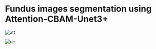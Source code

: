# Fundus images segmentation using Attention-CBAM-Unet3+
![att](https://github.com/eyatab/Fundus-images-segmentation-using-Attention-CBAM-Unet3-/assets/79045818/4ca20e2d-5cc7-4e04-9c42-e7dd94bf27fa)    


![uc](https://github.com/eyatab/Fundus-images-segmentation-using-Attention-CBAM-Unet3-/assets/79045818/8bed1ecf-3d24-4450-aafd-883a15873f80)



